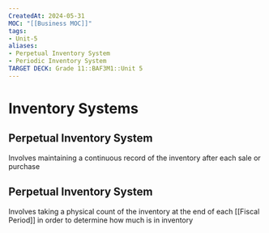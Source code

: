 ```yaml
---
CreatedAt: 2024-05-31
MOC: "[[Business MOC]]"
tags:
- Unit-5
aliases:
- Perpetual Inventory System
- Periodic Inventory System
TARGET DECK: Grade 11::BAF3M1::Unit 5
---
```


# Inventory Systems

## Perpetual Inventory System
Involves maintaining a continuous record of the inventory after each sale or purchase
<!--ID: 1717163511415-->


## Perpetual Inventory System
Involves taking a physical count of the inventory at the end of each [[Fiscal Period]] in order to determine how much is in inventory
